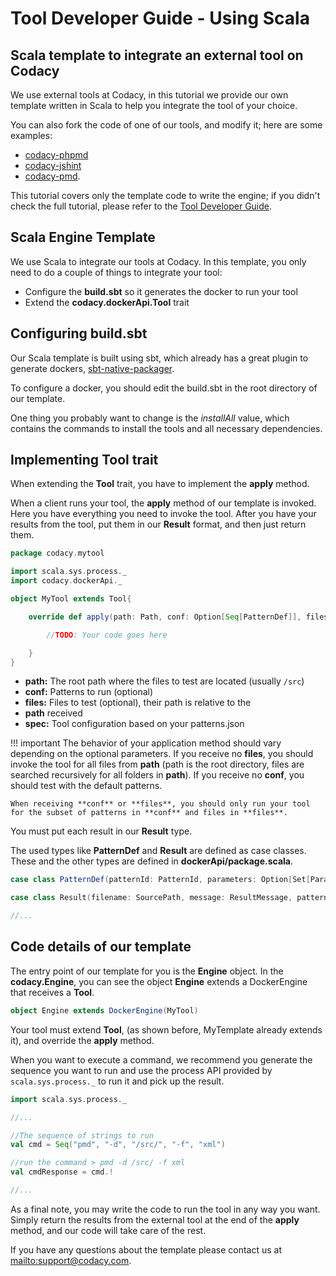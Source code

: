 # Tool Developer Guide - Using Scala

## Scala template to integrate an external tool on Codacy

We use external tools at Codacy, in this tutorial we provide our own template written in Scala to help you integrate the tool of your choice.

You can also fork the code of one of our tools, and modify it; here are some examples:

-   [codacy-phpmd](https://github.com/codacy/codacy-phpmd)
-   [codacy-jshint](https://github.com/codacy/codacy-jshint)
-   [codacy-pmd](https://github.com/codacy/codacy-pmd).

This tutorial covers only the template code to write the engine; if you didn't check the full tutorial, please refer to the [Tool Developer Guide](tool-developer-guide.md).

## Scala Engine Template

We use Scala to integrate our tools at Codacy. In this template, you only need to do a couple of things to integrate your tool:

-   Configure the **build.sbt** so it generates the docker to run your tool
-   Extend the **codacy.dockerApi.Tool** trait

## Configuring build.sbt

Our Scala template is built using sbt, which already has a great plugin to generate dockers, [sbt-native-packager](https://github.com/sbt/sbt-native-packager).

To configure a docker, you should edit the build.sbt in the root directory of our template.

One thing you probably want to change is the _installAll_ value, which contains the commands to install the tools and all necessary dependencies.

## Implementing Tool trait

When extending the **Tool** trait, you have to implement the **apply** method.

When a client runs your tool, the **apply** method of our template is invoked. Here you have everything you need to invoke the tool. After you have your results from the tool, put them in our **Result** format, and then just return them.

```scala
package codacy.mytool

import scala.sys.process._
import codacy.dockerApi._

object MyTool extends Tool{

    override def apply(path: Path, conf: Option[Seq[PatternDef]], files: Option[Set[Path]])(implicit spec: Spec): Try[Iterable[Result]] = {

        //TODO: Your code goes here

    }
}
```

-   **path:** The root path where the files to test are located (usually `/src`)
-   **conf:** Patterns to run (optional)
-   **files:** Files to test (optional), their path is relative to the
-   **path** received
-   **spec:** Tool configuration based on your patterns.json

!!! important
    The behavior of your application method should vary depending on the optional parameters. If you receive no **files**, you should invoke the tool for all files from **path** (path is the root directory, files are searched recursively for all folders in **path**). If you receive no **conf**, you should test with the default patterns.

    When receiving **conf** or **files**, you should only run your tool for the subset of patterns in **conf** and files in **files**.

You must put each result in our **Result** type.

The used types like **PatternDef** and **Result** are defined as case classes. These and the other types are defined in **dockerApi/package.scala**.

```scala
case class PatternDef(patternId: PatternId, parameters: Option[Set[ParameterDef]])

case class Result(filename: SourcePath, message: ResultMessage, patternId: PatternId, line: ResultLine)

//...
```

## Code details of our template

The entry point of our template for you is the **Engine** object. In the **codacy.Engine**, you can see the object **Engine** extends a DockerEngine that receives a **Tool**.

```scala
object Engine extends DockerEngine(MyTool)
```

Your tool must extend **Tool**, (as shown before, MyTemplate already extends it), and override the **apply** method.

When you want to execute a command, we recommend you generate the sequence you want to run and use the process API provided by `scala.sys.process._` to run it and pick up the result.

```scala
import scala.sys.process._

//...

//The sequence of strings to run
val cmd = Seq("pmd", "-d", "/src/", "-f", "xml")

//run the command > pmd -d /src/ -f xml
val cmdResponse = cmd.!

//...
```

As a final note, you may write the code to run the tool in any way you want. Simply return the results from the external tool at the end of the **apply** method, and our code will take care of the rest.

If you have any questions about the template please contact us at <mailto:support@codacy.com>.
